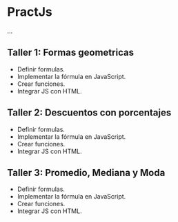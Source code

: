 # PractJs

...

## Taller 1: Formas geometricas
- Definir formulas.
- Implementar la fórmula en JavaScript.
- Crear funciones.
- Integrar JS con HTML.

## Taller 2: Descuentos con porcentajes
- Definir formulas.
- Implementar la fórmula en JavaScript.
- Crear funciones.
- Integrar JS con HTML.

## Taller 3: Promedio, Mediana y Moda
- Definir formulas.
- Implementar la fórmula en JavaScript.
- Crear funciones.
- Integrar JS con HTML.